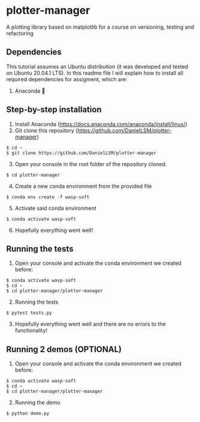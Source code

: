 # plotter-manager
A plotting library based on matplotlib for a course on versioning, testing and refactoring

## Dependencies

This tutorial assumes an Ubuntu distribution (it was developed and tested on Ubuntu 20.04.1 LTS). 
In this readme file I will explain how to install all required dependencies for assigment, which are:
1. Anaconda :snake:

## Step-by-step installation

1. Install Anaconda (https://docs.anaconda.com/anaconda/install/linux/)
2. Git clone this repository (https://github.com/DanielLSM/plotter-manager)
```
$ cd ~
$ git clone https://github.com/DanielLSM/plotter-manager
```
3. Open your console in the root folder of the repository cloned.
```
$ cd plotter-manager
```
4. Create a new conda environment from the provided file
```
$ conda env create -f wasp-soft
```
5. Activate said conda environment
```
$ conda activate wasp-soft
```
6. Hopefully everything went well!

## Running the tests

1. Open your console and activate the conda environment we created before:
```
$ conda activate wasp-soft
$ cd ~
$ cd plotter-manager/plotter-manager
```
2. Running the tests
```
$ pytest tests.py
```
3. Hopefully everything went well and there are no errors to the functionality!

## Running 2 demos (OPTIONAL)

1. Open your console and activate the conda environment we created before:
```
$ conda activate wasp-soft
$ cd ~
$ cd plotter-manager/plotter-manager
```
2. Running the demo
```
$ python demo.py
```
